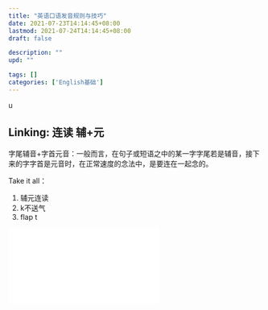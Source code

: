 ```yaml
---
title: "英语口语发音规则与技巧"
date: 2021-07-23T14:14:45+08:00
lastmod: 2021-07-24T14:14:45+08:00
draft: false

description: ""
upd: ""

tags: []
categories: ['English基础']
---
```


u

## Linking: 连读 辅+元

字尾辅音+字首元音：一般而言，在句子或短语之中的某一字字尾若是辅音，接下来的字字首是元音时，在正常速度的念法中，是要连在一起念的。

Take it all：

1. 辅元连读
2. k不送气
3. flap t

<iframe src="//player.bilibili.com/player.html?aid=19992217&bvid=BV1WW41147bm&cid=289474567&page=1" scrolling="no" border="0" frameborder="no" framespacing="0" allowfullscreen="true"> </iframe>



